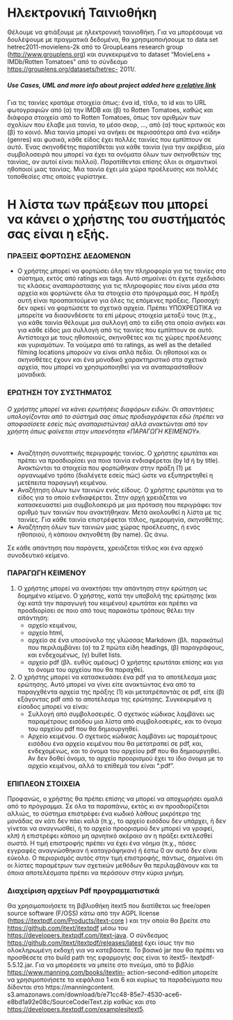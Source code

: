 # Ηλεκτρονική Ταινιοθήκη

Θέλουμε να φτιάξουμε με ηλεκτρονική ταινιοθήκη. Για να μπορέσουμε να δουλέψουμε με πραγματικά δεδομένα, θα χρησιμοποιήσουμε το data set hetrec2011-movielens-2k από το GroupLeans research group (http://www.grouplens.org) και συγκεκριμένα το dataset “MovieLens + IMDb/Rotten Tomatoes” από το σύνδεσμο https://grouplens.org/datasets/hetrec- 2011/.

##### Use Cases, UML and more info about project added here [a relative link](docs/Final_Project_Report.pdf)

Για τις ταινίες κρατάμε στοιχεία όπως: ένα id, τίτλο, το id και το URL φωτογραφιών από (α) την IMDB και (β) το Rotten Tomatoes, καθώς και διάφορα στοιχεία από το Rotten Tomatoes, όπως τον αριθμών των σχολίων που έλαβε μια ταινία, το μέσο σκορ, …, από (α) τους κριτικούς και (β) το κοινό. Μια ταινία μπορεί να ανήκει σε περισσότερα από ένα «είδη» (genres) και φυσικά, κάθε είδος έχει πολλές ταινίες που εμπίπτουν σε αυτό. Ένας σκηνοθέτης παρατίθεται για κάθε ταινία (για την ακρίβεια, μία συμβολοσειρά που μπορεί να έχει τα ονόματα όλων των σκηνοθετών της ταινίας, αν αυτοί είναι πολλοί). Παρατίθενται επίσης όλοι οι σημαντικοί ηθοποιοί μιας ταινίας. Μια ταινία έχει μία χώρα προέλευσης και πολλές τοποθεσίες στις οποίες γυρίστηκε.


# Η λίστα των πράξεων που μπορεί να κάνει ο χρήστης του συστήματός σας είναι η εξής.
### ΠΡΑΞΕΙΣ ΦΟΡΤΩΣΗΣ ΔΕΔΟΜΕΝΩΝ
  - Ο χρήστης μπορεί να φορτώσει όλη την πληροφορία για τις ταινίες στο σύστημα, εκτός από ratings και tags. Αυτό σημαίνει ότι έχετε σχεδιάσει τις κλάσεις αναπαράστασης για τις πληροφορίες που είναι μέσα στα αρχεία και φορτώνετε όλα τα στοιχεία στο πρόγραμμά σας. Η πράξη αυτή είναι προαπαιτούμενο για όλες τις επόμενες πράξεις. Προσοχή: δεν αρκεί να φορτώσετε τα σχετικά αρχεία. Πρέπει ΥΠΟΧΡΕΩΤΙΚΑ να μπορείτε να διασυνδέσετε τα επί μέρους στοιχεία μεταξύ τους (π.χ., για κάθε ταινία θέλουμε μια συλλογή από τα είδη στα οποία ανήκει και για κάθε είδος μια συλλογή από τις ταινίες που εμπίπτουν σε αυτό. Αντίστοιχα με τους ηθοποιούς, σκηνοθέτες και τις χώρες προέλευσης και γυρισμάτων. Τα νούμερα από τα ratings, as well as the detailed filming locations μπορούν να είναι απλά πεδία. Οι ηθοποιοί και οι σκηνοθέτες έχουν και ένα μοναδικό χαρακτηριστικό στα σχετικά αρχεία, που μπορεί να χρησιμοποιηθεί για να αναπαρασταθούν μοναδικά.

### ΕΡΩΤΗΣΗ ΤΟΥ ΣΥΣΤΗΜΑΤΟΣ
###### Ο χρήστης μπορεί να κάνει ερωτήσεις διαφόρων ειδών. Οι απαντήσεις υπολογίζονται από το σύστημά σας όπως προδιαγράφεται εδώ (πρέπει να αποφασίσετε εσείς πώς αναπαριστώνται) αλλά ανακτώνται από τον χρήστη όπως φαίνεται στην υποενότητα «ΠΑΡΑΓΩΓΗ ΚΕΙΜΕΝΟΥ».

  - Αναζήτηση συνοπτικής περιγραφής ταινίας. Ο χρήστης ερωτάται και πρέπει να προσδιορίσει για ποια ταινία ενδιαφέρεται (by Id ή by title). Ανακτώνται τα στοιχεία που φορτώθηκαν στην πράξη (1) με οργανωμένο τρόπο (διαλέγετε εσείς πώς) ώστε να εξυπηρετηθεί η μετέπειτα παραγωγή κειμένου. 
  - Αναζήτηση όλων των ταινιών ενός είδους. Ο χρήστης ερωτάται για το είδος για το οποίο ενδιαφέρεται. Στην αρχή χρειάζεται να κατασκευαστεί μια συμβολοσειρά με μια πρόταση που περιγράφει τον αριθμό των ταινιών που ανακτήθηκαν. Μετά ακολουθεί η λίστα με τις ταινίες. Για κάθε ταινία επιστρέφεται τίτλος, ημερομηνία, σκηνοθέτης. 
  - Αναζήτηση όλων των ταινιών μιας χώρας προέλευσης, ή ενός ηθοποιού, ή κάποιου σκηνοθέτη (by name). Ως άνω.
  
Σε κάθε απάντηση που παράγετε, χρειάζεται τίτλος και ένα αρχικό συνοδευτικό κείμενο.

### ΠΑΡΑΓΩΓΗ ΚΕΙΜΕΝΟΥ
1. Ο χρήστης μπορεί να ανακτήσει την απάντηση στην ερώτηση ως δομημένο κείμενο. Ο χρήστης, κατά την υποβολή της ερώτησης (και όχι κατά την παραγωγή του κειμένου) ερωτάται και πρέπει να προσδιορίσει σε ποιο από τους παρακάτω τρόπους θέλει την απάντηση: 
    * αρχείο κειμένου, 
    * αρχείο html,
    * αρχείο σε ένα υποσύνολο της γλώσσας Markdown (βλ. παρακάτω) που περιλαμβάνει (α) τα 2 πρώτα είδη headings, (β) παραγράφους, και ενδεχομένως, (γ) bullet lists. 
    * αρχείο pdf (βλ. ευθύς αμέσως) 
Ο χρήστης ερωτάται επίσης και για το όνομα του αρχείου που θα παραχθεί.
2. Ο χρήστης μπορεί να κατασκευάσει ένα pdf για το αποτέλεσμα μιας ερώτησης. Αυτό μπορεί να γίνει είτε ανακτώντας ένα από τα παραγχθέντα αρχεία της πράξης (1) και μετατρέποντάς σε pdf, είτε (β) εξάγοντας pdf από το αποτέλεσμα της ερώτησης. Συγκεκριμένα η είσοδος μπορεί να είναι: 
    * Συλλογή από συμβολοσειρές. Ο σχετικός κώδικας λαμβάνει ως παραμέτρους εισόδου μια λίστα από συμβολοσειρές, και το όνομα του αρχείου pdf που θα δημιουργηθεί. 
    * Αρχείο κειμένου. Ο σχετικός κώδικας λαμβάνει ως παραμέτρους εισόδου ένα αρχείο κειμένου που θα μετατραπεί σε pdf, και, ενδεχομένως, και το όνομα του αρχείου pdf που θα δημιουργηθεί. Αν δεν δοθεί όνομα, το αρχείο προορισμού έχει το ίδιο όνομα με το αρχείο κειμένου, αλλά το επίθεμά του είναι “.pdf”.

### ΕΠΙΠΛΕΟΝ ΣΤΟΙΧΕΙΑ 
Προφανώς, ο χρήστης θα πρέπει επίσης να μπορεί να αποχωρήσει ομαλά από το πρόγραμμα. Σε όλα τα παραπάνω, εκτός κι αν προσδιορίζεται αλλιώς, το σύστημα επιστρέφει ένα κωδικό λάθους μικρότερο της μονάδας αν κάτι δεν πάει καλά (π.χ., το αρχείο εισόδου δεν υπάρχει, ή δεν γίνεται να αναγνωσθεί, ή το αρχείο προορισμού δεν μπορεί να γραφεί, κλπ) ή επιστρέφει κάποιο μη αρνητικό ακέραιο αν η πράξει εκτελεσθεί σωστά. Η τιμή επιστροφής πρέπει να έχει ένα νόημα (π.χ., πόσες εγγραφές αναγνώσθηκαν ή καταγράφηκαν) ή έστω 0 αν αυτό δεν είναι εύκολο. Ο περιορισμός αυτός στην τιμή επιστροφής, πάντως, σημαίνει ότι οι λίστες παραμέτρων των σχετικών μεθόδων θα περιλαμβάνουν και τα όποια αποτελέσματα πρέπει να περάσουν στην κύρια μνήμη.

### Διαχείριση αρχείων Pdf προγραμματιστικά
Θα χρησιμοποιήσετε τη βιβλιοθήκη itext5 που διατίθεται ως free/open source software (F/OSS) κάτω από την AGPL license (https://itextpdf.com/Products/itext-core ) και την οποία θα βρείτε στο https://github.com/itext/itextpdf μέσω του https://developers.itextpdf.com/itext-java. Ο σύνδεσμος https://github.com/itext/itextpdf/releases/latest έχει ίσως την πιο ολοκληρωμένη εκδοχή για να κατεβάσετε. Το βασικό jar που θα πρέπει να προσθέσετε στο build path της εφαρμογής σας είναι το itext5- itextpdf-5.5.12.jar. Για να μπορέσετε να μπείτε στο πνεύμα, από το βιβλίο https://www.manning.com/books/itextin- action-second-edition μπορείτε να χρησιμοποιήσετε τα κεφάλαια 1 και 6 και κυρίως τα παραδείγματα που δίδονται στο https://manningcontent. s3.amazonaws.com/download/b/e71cc48-85e7-4530-ace6- e8bd1a92e08c/SourceCodeiText.zip καθώς και στο https://developers.itextpdf.com/examplesitext5.

